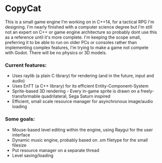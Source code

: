 # CopyCat
This is a small game engine I'm working on in C++14, for a tactical RPG I'm designing. I'm nearly finished with a computer science degree but I'm still not an expert on C++ or game engine architecture so probably dont use this as a reference until it's more complete. I'm keeping the scope small, preferring it to be able to run on older PCs or consoles rather than implementing complex features, I'm trying to make a game not compete with Godot. There will be no physics or 3D models.

### Current features:
* Uses raylib (a plain C library) for rendering (and in the future, input and audio)
* Uses EnTT (a C++ library) for its efficient Entity-Component-System
* Sprite-based 3D rendering - Every in-game sprite is drawn on a freely-transformable quadrilateral, Sega Saturn inspired
* Efficient, small scale resource manager for asynchronous image/audio loading

### Some goals:
* Mouse-based level editing within the engine, using Raygui for the user interface
* Dynamic music engine, probably based on .xm filetype for the small filesize
* Put resource manager on a separate thread
* Level saving/loading

